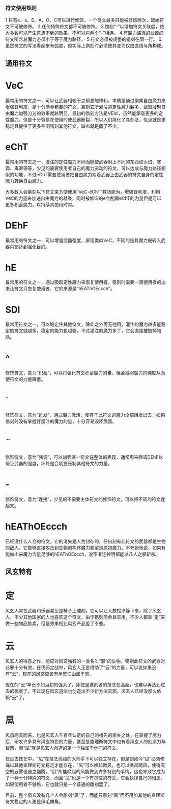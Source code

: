 ### 符文使用规则

1.只有e、a、E、A、O、C可以进行修饰，一个符文最多只能被修饰两次，起始符文不可被修饰。
2.任何特殊符文都不可被修饰。
3.镌刻“-”以增加符文关联度，绝大多数可以产生意想不到的效果，不可以将两个“-”相连。
4.有魔力路径的武器的符文所含总魔力必须小于等于魔力路径。
5.符文必须被规整的镌刻在同一行。
6.虽然符文的写法看起来有弧度，但实际上镌刻时必须使其变为仅由直线与角构成。

## 通用符文

# VeC

最常用的符文之一，可以让武器相较于之前更加锋利，本质是通过聚集自由魔力来增强锋利度，是十分简单粗暴的符文，篆刻它所灌注的定性魔力越多，武器凝聚自由魔力加强刀刃的效果就越明显，最初的镌刻方法是VEIcI，虽然能承载更多的定性魔力，但是十分容易在使用时使武器断裂，所以人们简化了其刻法，优点就是更稳定且提供了更多空间镌刻其他符文，缺点就是弱了不少。

# eChT

最常用的符文之一，灌注的定性魔力不同而能使武器附上不同的东西如火焰、寒霜、毒雾等等，少见的需要使用者自己的魔力驱动的符文，可以达成与魔力路径相似的功能，不过eChT需要使用者把自由魔力附着武器上由武器的符文自身的定性魔力转换自由魔力。

大多数人会篆刻以下符文来方便使用“VeC-êChT”其功能为，增强锋利度，利用VeC的力量来加速自由魔力的凝聚，同时被修饰的e会削弱eChT的力量但是可以更多积蓄魔力，以持续其使用时常。

# DEhF

最常用的符文之一，可以增强武器强度，原理类似VeC，不同的是其魔力被转入武器内部达到强化目的。

# hE

最常用的符文之一，通过吸取定性魔力来恢复使用者，镌刻时需要一滴使用者的血来让符文只恢复使用者，它的来源是“hEAThOEccch”。

# SDl

最常用符文之一，可以稳定住其他符文，除此之外再无他用，灌注的魔力越多能稳定的符文就越多，稳定的能力也越强，不过灌注的魔力多了，它会直接摧毁掉物品。

# ^

修饰符文，意为“积蓄”，可以将强化符文积蓄魔力的量，但会减弱魔力的纯度从而使符文的力量降低。

# ˊ

修饰符文，意为“迸发”，通过魔力激活，使存于此符文的魔力全部爆发出去，如果镌刻时没有掌握好灌注的魔力的量，十分容易毁坏武器。

# ¨

修饰符文，意为“强调”，可以加强某一符文在整体的表现，通常用来强调DEhF以保证武器的强度，坏处是会明显压制其他符文的力量。

# ­­-

修饰符文，意为“连接”，少见的不需要主体符文的修饰符文，可以把不同的符文连起来。

# hEAThOEccch

已经没什么人会的符文，它的消失是人为封存的，任何刻有此符文的武器都是生物的敌人，它能够直接攻击到生物的构体魔力甚至是原初魔力，不夸张地说，如果有能做出来魔力含量足够的hEAThOEccch，说不准连神明都能以凡人之躯斩杀。

## 风玄特有

# 定

风玄人常在武器和乐器甚至是椅子上雕刻，它可以让人放松冷静下来，除了风玄人，不少其他国家的人也喜欢这个符文，由于镌刻简单且实用，不少人都拿“定”来做一些物品售卖，但是效果相比风玄产品差了不些。

# 云

风玄人的得意之作，能应对风玄独有的一类名叫“邪”的生物，镌刻此符文的武器对此邪十分有效，在伐邪之战中，风玄人正是借助了“云”的力量，可以说如果没有“云”，现在的风玄应该有半壁江山属于邪。

现在的“云”早已不如当初的强大了，即使是镌刻者的技艺在高超，也难以再达到过去的强度了，不过现在风玄道法也创造出不少新方法灭邪，风玄人已经没那么依赖“云”了。

# 凨

风自高天而来，也是风玄人千百年认定的自己的祖先的家乡之处，在掌握了魔力后，研发许多具有风玄特色的力量，甚至是查理斯符文中也有着风玄人的创造力与智慧，而“凨”就是风玄人创造的第一个独属于他们的符文。

在远古技艺中，“凨”在技艺高超的大师手下可以独立存在，但是到如今“凨”必须修饰以其他查理斯符文稳定才能存在，“凨”可以唤起微风，也可以唤起飓风，使得天空的云雾也随之翻腾，“凨”所能唤起的风能做到许多特别的事情，这也导致它成为了一种十分特殊的符文，而且“凨”也是一个有灵性的符文，它会抉择自己的归属，如果使用者不够格，它也就只是一个普通的雕刻罢了。

目前，整个风玄没有几个人会雕刻“凨”了，而能只雕刻“凨”而不用加其他的查理斯符文稳定的人更是凤毛麟角。

